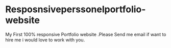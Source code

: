 # Resposnsiveperssonelportfolio-website
My First 100% responsive Portfolio website .Please Send me email if want to hire me i would love to work with you.
